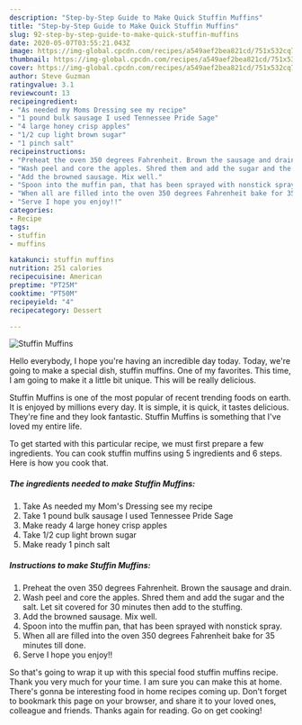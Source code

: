```yaml
---
description: "Step-by-Step Guide to Make Quick Stuffin Muffins"
title: "Step-by-Step Guide to Make Quick Stuffin Muffins"
slug: 92-step-by-step-guide-to-make-quick-stuffin-muffins
date: 2020-05-07T03:55:21.043Z
image: https://img-global.cpcdn.com/recipes/a549aef2bea821cd/751x532cq70/stuffin-muffins-recipe-main-photo.jpg
thumbnail: https://img-global.cpcdn.com/recipes/a549aef2bea821cd/751x532cq70/stuffin-muffins-recipe-main-photo.jpg
cover: https://img-global.cpcdn.com/recipes/a549aef2bea821cd/751x532cq70/stuffin-muffins-recipe-main-photo.jpg
author: Steve Guzman
ratingvalue: 3.1
reviewcount: 13
recipeingredient:
- "As needed my Moms Dressing see my recipe"
- "1 pound bulk sausage I used Tennessee Pride Sage"
- "4 large honey crisp apples"
- "1/2 cup light brown sugar"
- "1 pinch salt"
recipeinstructions:
- "Preheat the oven 350 degrees Fahrenheit. Brown the sausage and drain."
- "Wash peel and core the apples. Shred them and add the sugar and the salt. Let sit covered for 30 minutes then add to the stuffing."
- "Add the browned sausage. Mix well."
- "Spoon into the muffin pan, that has been sprayed with nonstick spray."
- "When all are filled into the oven 350 degrees Fahrenheit bake for 35 minutes till done."
- "Serve I hope you enjoy!!"
categories:
- Recipe
tags:
- stuffin
- muffins

katakunci: stuffin muffins 
nutrition: 251 calories
recipecuisine: American
preptime: "PT25M"
cooktime: "PT50M"
recipeyield: "4"
recipecategory: Dessert

---
```



![Stuffin Muffins](https://img-global.cpcdn.com/recipes/a549aef2bea821cd/751x532cq70/stuffin-muffins-recipe-main-photo.jpg)

Hello everybody, I hope you're having an incredible day today. Today, we're going to make a special dish, stuffin muffins. One of my favorites. This time, I am going to make it a little bit unique. This will be really delicious.

Stuffin Muffins is one of the most popular of recent trending foods on earth. It is enjoyed by millions every day. It is simple, it is quick, it tastes delicious. They're fine and they look fantastic. Stuffin Muffins is something that I've loved my entire life.




To get started with this particular recipe, we must first prepare a few ingredients. You can cook stuffin muffins using 5 ingredients and 6 steps. Here is how you cook that.

##### The ingredients needed to make Stuffin Muffins:

1. Take As needed my Mom&#39;s Dressing see my recipe
1. Take 1 pound bulk sausage I used Tennessee Pride Sage
1. Make ready 4 large honey crisp apples
1. Take 1/2 cup light brown sugar
1. Make ready 1 pinch salt




##### Instructions to make Stuffin Muffins:

1. Preheat the oven 350 degrees Fahrenheit. Brown the sausage and drain.
1. Wash peel and core the apples. Shred them and add the sugar and the salt. Let sit covered for 30 minutes then add to the stuffing.
1. Add the browned sausage. Mix well.
1. Spoon into the muffin pan, that has been sprayed with nonstick spray.
1. When all are filled into the oven 350 degrees Fahrenheit bake for 35 minutes till done.
1. Serve I hope you enjoy!!




So that's going to wrap it up with this special food stuffin muffins recipe. Thank you very much for your time. I am sure you can make this at home. There's gonna be interesting food in home recipes coming up. Don't forget to bookmark this page on your browser, and share it to your loved ones, colleague and friends. Thanks again for reading. Go on get cooking!
